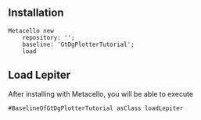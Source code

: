 ## Installation```Metacello new	repository: '';	baseline: 'GtDgPlotterTutorial';	load```## Load Lepiter				After installing with Metacello, you will be able to execute```#BaselineOfGtDgPlotterTutorial asClass loadLepiter```